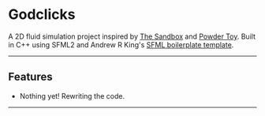 # Godclicks
A 2D fluid simulation project inspired by [The Sandbox](https://store.steampowered.com/app/265810/The_Sandbox/) and [Powder Toy](https://powdertoy.co.uk/). Built in C++ using SFML2 and Andrew R King's [SFML boilerplate template](https://github.com/andrew-r-king/sfml-vscode-boilerplate).

---

## Features

 * Nothing yet! Rewriting the code.

---

